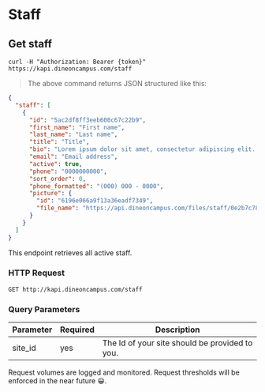 # Staff

## Get staff

```shell
curl -H "Authorization: Bearer {token}" https://kapi.dineoncampus.com/staff
```

> The above command returns JSON structured like this:

```json
{
  "staff": [
    {
      "id": "5ac2df8ff3eeb600c67c22b9",
      "first_name": "First name",
      "last_name": "Last name",
      "title": "Title",
      "bio": "Lorem ipsum dolor sit amet, consectetur adipiscing elit. Aenean quis lectus ut orci aliquam rhoncus. Suspendisse imperdiet ut risus eget posuere. Donec eu dapibus nulla, dapibus pharetra nisi. Ut porttitor velit non aliquet congue. In at felis tincidunt, gravida ligula ac, lobortis enim. Vestibulum eget lorem efficitur, euismod augue in, vulputate purus. Nulla accumsan velit non mollis vulputate.",
      "email": "Email address",
      "active": true,
      "phone": "0000000000",
      "sort_order": 0,
      "phone_formatted": "(000) 000 - 0000",
      "picture": {
        "id": "6196e066a9f13a36eadf7349",
        "file_name": "https://api.dineoncampus.com/files/staff/0e2b7c78-7dd8-4aad-892b-11aa64c1a23f.jpg"
      }
    }
  ]
}
```

This endpoint retrieves all active staff.

### HTTP Request

`GET http://kapi.dineoncampus.com/staff`

### Query Parameters

| Parameter | Required | Description                                    |
| --------- | -------- | ---------------------------------------------- |
| site_id   | yes      | The Id of your site should be provided to you. |

<aside class="success">
Request volumes are logged and monitored. Request thresholds will be enforced in the near future 😀.
</aside>